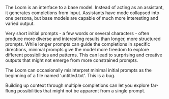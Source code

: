 The Loom is an interface to a base model. Instead of acting as an assistant, it generates completions from input. Assistants have mode collapsed into one persona, but base models are capable of much more interesting and varied output.

Very short initial prompts - a few words or several characters - often produce more diverse and interesting results than longer, more structured prompts. While longer prompts can guide the completions in specific directions, minimal prompts give the model more freedom to explore different possibilities and patterns. This can lead to surprising and creative outputs that might not emerge from more constrained prompts.

The Loom can occasionally misinterpret minimal initial prompts as the beginning of a file named 'untitled.txt'. This is a bug.

Building up context through multiple completions can let you explore far-flung possibilities that might not be apparent from a single prompt.